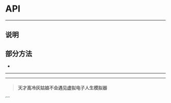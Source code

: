 # API 
***
## 说明

## 部分方法
- 




***

***



> #### 天才高冷灰姑娘不会遇见虚拟电子人生模拟器



<img src="../../../img/YIsama.png" alt="Alov1eh" style="zoom:21%;" />
